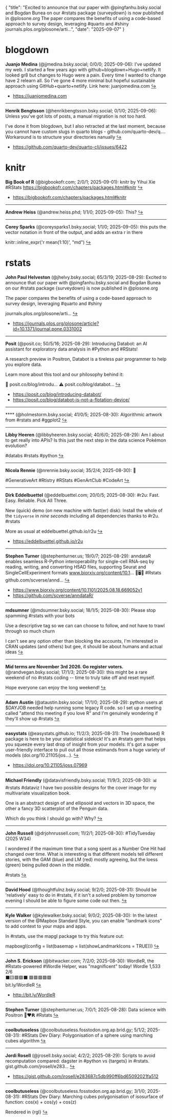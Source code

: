 {
  "title": "Excited to announce that our paper with @pingfanhu.bsky.social and Bogdan Bunea on our #rstats package {surveydown} is now published in @plosone.org   The paper compares the benefits of using a code-based approach to survey design, leveraging #quarto and #shiny  journals.plos.org/plosone/arti...",
  "date": "2025-09-07"
}

# blogdown

**Juanjo Medina** (@jjmedina.bsky.social; 0/0/0; 2025-09-06): I've updated my web. I started a few years ago with github+blogdown+Hugo+netlify. It looked gr8 but changes to Hugo were a pain. Every time I wanted to change have 2 relearn all. So I've gone 4 more minimal but hopeful sustainable approach using GitHub+quarto+netlify. Link here: juanjomedina.com  [&#8618;](https://bsky.app/profile/jjmedina.bsky.social/post/3ly6a65kta22n)

- <https://juanjomedina.com>

---

**Henrik Bengtsson** (@henrikbengtsson.bsky.social; 0/1/0; 2025-09-06): Unless you've got lots of posts, a manual migration is not too hard.

I've done it from blogdown, but I also retracted at the last moment, because you cannot have custom slugs in quarto blogs -
github.com/quarto-dev/q.... Workaround is to structure your directories nanually  [&#8618;](https://bsky.app/profile/henrikbengtsson.bsky.social/post/3ly4zblwizs2g)

- <https://github.com/quarto-dev/quarto-cli/issues/6422>

# knitr

**Big Book of R** (@bigbookofr.com; 2/0/1; 2025-09-01): knitr by Yihui Xie
#RStats
https://bigbookofr.com/chapters/packages.html#knitr  [&#8618;](https://bsky.app/profile/bigbookofr.com/post/3lxqr2gahwe2p)

- <https://bigbookofr.com/chapters/packages.html#knitr>

---

**Andrew Heiss** (@andrew.heiss.phd; 1/1/0; 2025-09-05): This?  [&#8618;](https://bsky.app/profile/andrew.heiss.phd/post/3ly464mrris23)

---

**Corey Sparks** (@coreysparks1.bsky.social; 1/1/0; 2025-09-05): this puts the vector notation in front of the output, and adds an extra r in there

knitr::inline_expr('r mean(1:10)', "md")  [&#8618;](https://bsky.app/profile/coreysparks1.bsky.social/post/3ly45x4emxs22)

# rstats

**John Paul Helveston** (@jhelvy.bsky.social; 65/3/19; 2025-08-29): Excited to announce that our paper with @pingfanhu.bsky.social and Bogdan Bunea on our #rstats package {surveydown} is now published in @plosone.org 

The paper compares the benefits of using a code-based approach to survey design, leveraging #quarto and #shiny

journals.plos.org/plosone/arti...  [&#8618;](https://bsky.app/profile/jhelvy.bsky.social/post/3lxkvyhvsu22e)

- <https://journals.plos.org/plosone/article?id=10.1371/journal.pone.0331002>

---

**Posit** (@posit.co; 50/5/16; 2025-08-29): Introducing Databot: an AI assistant for exploratory data analysis in #Python and #RStats!

A research preview in Positron, Databot is a tireless pair programmer to help you explore data.

Learn more about this tool and our philosophy behind it:

🤖 posit.co/blog/introdu...
⚠️ posit.co/blog/databot...  [&#8618;](https://bsky.app/profile/posit.co/post/3lxk7xk3oqs2u)

- <https://posit.co/blog/introducing-databot/>
- <https://posit.co/blog/databot-is-not-a-flotation-device/>

---

**** (@holmestorm.bsky.social; 41/0/5; 2025-08-30): Algorithmic artwork from #rstats and #ggplot2  [&#8618;](https://bsky.app/profile/holmestorm.bsky.social/post/3lxmwyeoqhc2d)

---

**Libby Heeren** (@libbyheeren.bsky.social; 40/6/0; 2025-08-29): Am I about to get really into APIs? Is this just the next step in the data science Pokémon evolution? 

#databs #rstats #python  [&#8618;](https://bsky.app/profile/libbyheeren.bsky.social/post/3lxkcupi45s2n)

---

**Nicola Rennie** (@nrennie.bsky.social; 35/2/4; 2025-08-30): 🎨 

#GenerativeArt #Rtistry #RStats #GenArtClub #CodeArt  [&#8618;](https://bsky.app/profile/nrennie.bsky.social/post/3lxncyoelm22m)

---

**Dirk Eddelbuettel** (@eddelbuettel.com; 20/0/5; 2025-08-30): #r2u: Fast. Easy. Reliable. Pick All Three.

New (quick) demo (on new machine with fast(er) disk): Install the whole of the `tidyverse` in _nine seconds_ including all dependencies thanks to #r2u.   #rstats 

More as usual at eddelbuettel.github.io/r2u  [&#8618;](https://bsky.app/profile/eddelbuettel.com/post/3lxmtb53kms24)

- <https://eddelbuettel.github.io/r2u>

---

**Stephen Turner** (@stephenturner.us; 19/0/7; 2025-08-29): anndataR enables seamless R-Python interoperability for single-cell RNA-seq by reading, writing, and converting H5AD files, supporting Seurat and SingleCellExperiment formats www.biorxiv.org/content/10.1... 🧬🖥️🧪 #Rstats github.com/scverse/annd...  [&#8618;](https://bsky.app/profile/stephenturner.us/post/3lxjt7tpegq2r)

- <https://www.biorxiv.org/content/10.1101/2025.08.18.669052v1>
- <https://github.com/scverse/anndataR/>

---

**mdsumner** (@mdsumner.bsky.social; 18/1/5; 2025-08-30): Please stop spamming #rstats with your bots

Use a descriptive tag so we can can choose to follow, and not have to trawl through so much churn 

I can't see any option other than blocking the accounts, I'm interested in CRAN updates (and others) but gee, it should be about humans and actual ideas  [&#8618;](https://bsky.app/profile/mdsumner.bsky.social/post/3lxnplwdrjk2b)

---

**Mid terms are November 3rd 2026. Go register voters.** (@randvegan.bsky.social; 17/1/3; 2025-08-30): this might be a rare weekend of no #rstats coding -- time to truly take off and reset myself.

Hope everyone can enjoy the long weekend!  [&#8618;](https://bsky.app/profile/randvegan.bsky.social/post/3lxlfxwiaus2e)

---

**Adam Austin** (@ataustin.bsky.social; 17/1/0; 2025-08-29): python users at $DAYJOB needed help running some legacy R code.  so I set up a meeting called "attend this meeting if you love R" and I'm genuinely wondering if they'll show up
#rstats  [&#8618;](https://bsky.app/profile/ataustin.bsky.social/post/3lxj4fotnns2o)

---

**easystats** (@easystats.github.io; 11/2/3; 2025-08-31): The {modelbased} R package is here to be your statistical sidekick! It's an #rstats gem that helps you squeeze every last drop of insight from your models. It's got a super user-friendly interface to pull out all those estimands from a huge variety of models (doi.org/10.21105/jos...).  [&#8618;](https://bsky.app/profile/easystats.github.io/post/3lxoo6525fc2h)

- <https://doi.org/10.21105/joss.07969>

---

**Michael Friendly** (@datavisfriendly.bsky.social; 11/9/3; 2025-08-30): 📊#rstats #dataviz I have two possible designs for the cover image for my multivariate visualization book.

One is an abstract design of and ellipsoid and vectors in 3D space, the other a fancy 3D scatterplot of the Penguin data. 

Which do you think I should go with? Why?  [&#8618;](https://bsky.app/profile/datavisfriendly.bsky.social/post/3lxneoi5h7k2q)

---

**John Russell** (@drjohnrussell.com; 11/2/1; 2025-08-30): #TidyTuesday  (2025 W34)

I wondered if the maximum time that a song spent as a Number One Hit had changed over time. What is interesting is that different models tell different stories, with the GAM (blue) and LM (red) mostly agreeing, but the loess (green) being pulled down in the middle.

#rstats  [&#8618;](https://bsky.app/profile/drjohnrussell.com/post/3lxmxqt2zlk2q)

---

**David Hood** (@thoughtfulnz.bsky.social; 9/2/0; 2025-08-31): Should be 'relatively' easy to do in #rstats, if it isn't a solved problem by tomorrow evening I should be able to figure some code out then.  [&#8618;](https://bsky.app/profile/thoughtfulnz.bsky.social/post/3lxoxri536k2b)

---

**Kyle Walker** (@kylewalker.bsky.social; 9/0/2; 2025-08-30): In the latest version of the @Mapbox Standard Style, you can enable "landmark icons" to add context to your maps and apps.  

In #rstats, use the mapgl package to try this feature out: 

mapboxgl(config = list(basemap = list(showLandmarkIcons = TRUE)))  [&#8618;](https://bsky.app/profile/kylewalker.bsky.social/post/3lxn74d6zaq2n)

---

**John S. Erickson** (@bitwacker.com; 7/2/0; 2025-08-30): WordleR, the #Rstats-powered #Wordle Helper, was "magnificent" today!
 Wordle 1,533 2/6  
 ⬛🟨🟩🟩⬛ 
 🟩🟩🟩🟩🟩     
 bit.ly/WordleR  [&#8618;](https://bsky.app/profile/bitwacker.com/post/3lxmcmufwo222)

- <http://bit.ly/WordleR>

---

**Stephen Turner** (@stephenturner.us; 7/0/1; 2025-08-28): Data science with Positron 🐍❤️𝗥 #Rstats  [&#8618;](https://bsky.app/profile/stephenturner.us/post/3lxhjqtp3s227)

---

**coolbutuseless** (@coolbutuseless.fosstodon.org.ap.brid.gy; 5/1/2; 2025-08-31): #RStats Dev Diary: Polygonisation of a sphere using marching cubes algorithm  [&#8618;](https://bsky.app/profile/coolbutuseless.fosstodon.org.ap.brid.gy/post/3lxoxc6gmqkg2)

---

**Jordi Rosell** (@jrosell.bsky.social; 4/2/2; 2025-08-29): Scripts to avoid recomputation compared: dagster in #python vs {targets} in #rstats. gist.github.com/jrosell/e283...  [&#8618;](https://bsky.app/profile/jrosell.bsky.social/post/3lxklpc7jxs2e)

- <https://gist.github.com/jrosell/e283687c5db990ff6bd65092021fa512>

---

**coolbutuseless** (@coolbutuseless.fosstodon.org.ap.brid.gy; 3/1/0; 2025-08-31): #RStats Dev Diary: Marching cubes polygonisation of isosurface of function: cos(x) + cos(y) + cos(z)

Rendered in {rgl}  [&#8618;](https://bsky.app/profile/coolbutuseless.fosstodon.org.ap.brid.gy/post/3lxoxl3wsr7v2)

